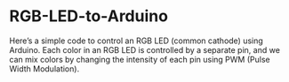 # RGB-LED-to-Arduino
Here’s a simple code to control an RGB LED (common cathode) using Arduino. Each color in an RGB LED is controlled by a separate pin, and we can mix colors by changing the intensity of each pin using PWM (Pulse Width Modulation).
